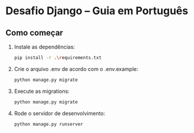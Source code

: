 # Desafio Django – Guia em Português

## Como começar

1. Instale as dependências:
   ```bash
   pip install -r .\requirements.txt
   ```

2. Crie o arquivo .env de acordo com o .env.example:
   ```bash
   python manage.py migrate
   ```
   
3. Execute as migrations:
   ```bash
   python manage.py migrate
   ```
   
4. Rode o servidor de desenvolvimento:
   ```bash
   python manage.py runserver
   ```
